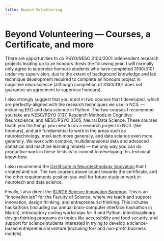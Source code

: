 ```yaml
---
title: Beyond Volunteering
---
```


# Beyond Volunteering — Courses, a Certificate, and more

There are opportunities to do PSYO/NESC 3100/3001 independent research projects leading up to an honours thesis the following year. I will normally only agree to supervise honours students who have completed 3100/3101 under my supervision, due to the extent of background knowledge and lab technique development required to complete an honours project in cognitive neuroscience (although completion of 3100/3101 does not guarantee an agreement to supervise honours). 

I also strongly suggest that you enrol in two courses that I developed, which are perfectly-aligned with the research techniques we use in NCIL — including EEG and data science in Python. The two courses I recommend you take are NESC/PSYO 3137, Research Methods in Cognitive Neuroscience, and NESC/PSYO 3505, Neural Data Science. These courses teach you the things you need to do a research project in NCIL (like honours), and are fundamental to work in the areas such as neurotechnology, med-tech more generally, and data science even more generally. We work with complex, multidimensional data and advanced statistical and machine learning models — the only way you can do productive work in these fields is to commit to developing this technical know-how.

I also recommend the [Certificate in Neurotechnology Innovation](https://dalpsychneuro.github.io/neurotech_certificate/#content) that I created and run. The two courses above count towards the certificate, and the other requirements position you well for future study or work in neurotech and data science. 

Finally, I also direct the [SURGE Science Innovation Sandbox](https://www.surgeinnovation.ca/). This is an “innovation lab” for the Faculty of Science, where we teach and support innovation, design thinking, and entrepreneurial thinking. This includes hackathons (including our annual brain-computer interface hackathon in March), introductory coding workshops for R and Python, interdisciplinary design thinking programs on topics like accessibility and food security, and support for science students interested in trying to develop a science-based entrepreneurial venture (including for- and non-profit business models).
